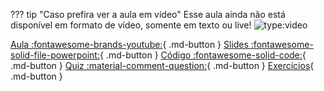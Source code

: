 ??? tip "Caso prefira ver a aula em vídeo"
	Esse aula ainda não está disponível em formato de vídeo, somente em texto ou live!
	![type:video](https://www.youtube.com/embed/{{link}})

[Aula :fontawesome-brands-youtube:](https://youtu.be/{{link}}?list=PLOQgLBuj2-3IuFbt-wJw2p2NiV9WTRzIP){ .md-button }
[Slides :fontawesome-solid-file-powerpoint:](https://github.com/dunossauro/fastapi-do-zero/blob/main/slides/pdf/aula_{{aula}}.pdf){ .md-button }
[Código :fontawesome-solid-code:](https://github.com/dunossauro/fastapi-do-zero/tree/main/codigo_das_aulas/{{aula}}){ .md-button }
[Quiz :material-comment-question:](quizes/aula_{{aula}}.md){ .md-button }
[Exercícios](exercicios_resolvidos/aula_{{aula}}.md){ .md-button }
